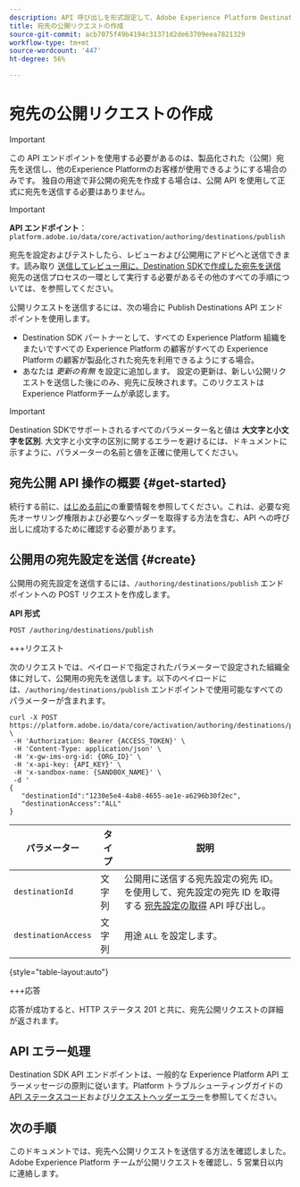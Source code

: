 ```yaml
---
description: API 呼び出しを形式設定して、Adobe Experience Platform Destination SDKを通じて宛先公開リクエストを送信する方法を説明します。
title: 宛先の公開リクエストの作成
source-git-commit: acb7075f49b4194c31371d2de63709eea7821329
workflow-type: tm+mt
source-wordcount: '447'
ht-degree: 56%

---
```



# 宛先の公開リクエストの作成

>[!IMPORTANT]
>
>この API エンドポイントを使用する必要があるのは、製品化された（公開）宛先を送信し、他のExperience Platformのお客様が使用できるようにする場合のみです。 独自の用途で非公開の宛先を作成する場合は、公開 API を使用して正式に宛先を送信する必要はありません。

>[!IMPORTANT]
>
>**API エンドポイント**：`platform.adobe.io/data/core/activation/authoring/destinations/publish`

宛先を設定およびテストしたら、レビューおよび公開用にアドビへと送信できます。読み取り [送信してレビュー用に、Destination SDKで作成した宛先を送信](../guides/submit-destination.md) 宛先の送信プロセスの一環として実行する必要があるその他のすべての手順については、を参照してください。

公開リクエストを送信するには、次の場合に Publish Destinations API エンドポイントを使用します。

* Destination SDK パートナーとして、すべての Experience Platform 組織をまたいですべての Experience Platform の顧客がすべての Experience Platform の顧客が製品化された宛先を利用できるようにする場合。
* あなたは *更新の有無* を設定に追加します。 設定の更新は、新しい公開リクエストを送信した後にのみ、宛先に反映されます。このリクエストはExperience Platformチームが承認します。

>[!IMPORTANT]
>
>Destination SDKでサポートされるすべてのパラメーター名と値は **大文字と小文字を区別**. 大文字と小文字の区別に関するエラーを避けるには、ドキュメントに示すように、パラメーターの名前と値を正確に使用してください。

## 宛先公開 API 操作の概要 {#get-started}

続行する前に、[はじめる前に](../getting-started.md)の重要情報を参照してください。これは、必要な宛先オーサリング権限および必要なヘッダーを取得する方法を含む、API への呼び出しに成功するために確認する必要があります。

## 公開用の宛先設定を送信 {#create}

公開用の宛先設定を送信するには、`/authoring/destinations/publish` エンドポイントへの POST リクエストを作成します。

**API 形式**

```http
POST /authoring/destinations/publish
```

+++リクエスト

次のリクエストでは、ペイロードで指定されたパラメーターで設定された組織全体に対して、公開用の宛先を送信します。以下のペイロードには、`/authoring/destinations/publish` エンドポイントで使用可能なすべてのパラメーターが含まれます。

```shell
curl -X POST https://platform.adobe.io/data/core/activation/authoring/destinations/publish \
 -H 'Authorization: Bearer {ACCESS_TOKEN}' \
 -H 'Content-Type: application/json' \
 -H 'x-gw-ims-org-id: {ORG_ID}' \
 -H 'x-api-key: {API_KEY}' \
 -H 'x-sandbox-name: {SANDBOX_NAME}' \
 -d '
{
   "destinationId":"1230e5e4-4ab8-4655-ae1e-a6296b30f2ec",
   "destinationAccess":"ALL"
}
```

| パラメーター | タイプ | 説明 |
|---------|----------|------|
| `destinationId` | 文字列 | 公開用に送信する宛先設定の宛先 ID。を使用して、宛先設定の宛先 ID を取得する [宛先設定の取得](../authoring-api/destination-configuration/retrieve-destination-configuration.md) API 呼び出し。 |
| `destinationAccess` | 文字列 | 用途 `ALL` を設定します。 |

{style="table-layout:auto"}

+++応答

応答が成功すると、HTTP ステータス 201 と共に、宛先公開リクエストの詳細が返されます。

## API エラー処理

Destination SDK API エンドポイントは、一般的な Experience Platform API エラーメッセージの原則に従います。Platform トラブルシューティングガイドの [API ステータスコード](../../../landing/troubleshooting.md#api-status-codes)および[リクエストヘッダーエラー](../../../landing/troubleshooting.md#request-header-errors)を参照してください。

## 次の手順

このドキュメントでは、宛先へ公開リクエストを送信する方法を確認しました。Adobe Experience Platform チームが公開リクエストを確認し、5 営業日以内に連絡します。